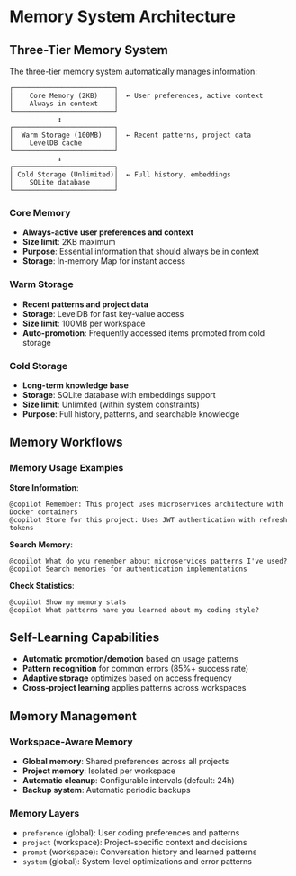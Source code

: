 # Memory System Architecture

## Three-Tier Memory System

The three-tier memory system automatically manages information:

```
┌─────────────────────────┐
│    Core Memory (2KB)    │  ← User preferences, active context
│    Always in context    │
└─────────────────────────┘
            ↕
┌─────────────────────────┐
│  Warm Storage (100MB)   │  ← Recent patterns, project data
│    LevelDB cache        │
└─────────────────────────┘
            ↕
┌─────────────────────────┐
│ Cold Storage (Unlimited)│  ← Full history, embeddings
│    SQLite database      │
└─────────────────────────┘
```

### Core Memory
- **Always-active user preferences and context**
- **Size limit**: 2KB maximum
- **Purpose**: Essential information that should always be in context
- **Storage**: In-memory Map for instant access

### Warm Storage
- **Recent patterns and project data**
- **Storage**: LevelDB for fast key-value access
- **Size limit**: 100MB per workspace
- **Auto-promotion**: Frequently accessed items promoted from cold storage

### Cold Storage
- **Long-term knowledge base**
- **Storage**: SQLite database with embeddings support
- **Size limit**: Unlimited (within system constraints)
- **Purpose**: Full history, patterns, and searchable knowledge

## Memory Workflows

### Memory Usage Examples

**Store Information**:
```
@copilot Remember: This project uses microservices architecture with Docker containers
@copilot Store for this project: Uses JWT authentication with refresh tokens
```

**Search Memory**:
```
@copilot What do you remember about microservices patterns I've used?
@copilot Search memories for authentication implementations
```

**Check Statistics**:
```
@copilot Show my memory stats
@copilot What patterns have you learned about my coding style?
```

## Self-Learning Capabilities

- **Automatic promotion/demotion** based on usage patterns
- **Pattern recognition** for common errors (85%+ success rate)
- **Adaptive storage** optimizes based on access frequency
- **Cross-project learning** applies patterns across workspaces

## Memory Management

### Workspace-Aware Memory
- **Global memory**: Shared preferences across all projects
- **Project memory**: Isolated per workspace
- **Automatic cleanup**: Configurable intervals (default: 24h)
- **Backup system**: Automatic periodic backups

### Memory Layers
- `preference` (global): User coding preferences and patterns
- `project` (workspace): Project-specific context and decisions
- `prompt` (workspace): Conversation history and learned patterns
- `system` (global): System-level optimizations and error patterns